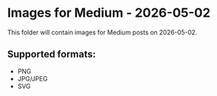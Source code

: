 # Images for Medium - 2026-05-02

This folder will contain images for Medium posts on 2026-05-02.

## Supported formats:
- PNG
- JPG/JPEG
- SVG
